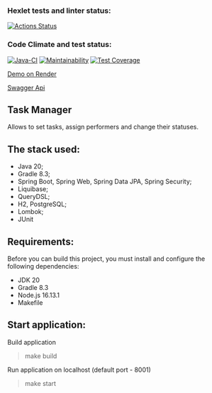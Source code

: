 ### Hexlet tests and linter status:
[![Actions Status](https://github.com/FirefullHawk/java-project-73/actions/workflows/hexlet-check.yml/badge.svg)](https://github.com/FirefullHawk/java-project-73/actions)

### Code Climate and test status:
[![Java-CI](https://github.com/FirefullHawk/java-project-73/actions/workflows/main.yml/badge.svg)](https://github.com/FirefullHawk/java-project-73/actions/workflows/main.yml)
[![Maintainability](https://api.codeclimate.com/v1/badges/dae3f61b2207c8939cdd/maintainability)](https://codeclimate.com/github/FirefullHawk/java-project-73/maintainability)
[![Test Coverage](https://api.codeclimate.com/v1/badges/dae3f61b2207c8939cdd/test_coverage)](https://codeclimate.com/github/FirefullHawk/java-project-73/test_coverage)

[Demo on Render](https://task-manager-xddh.onrender.com)

[Swagger Api](https://task-manager-xddh.onrender.com/swagger-ui/index.html)

<h2><b>Task Manager</b></h2>
<p>Allows to set tasks, assign performers and change their statuses.</p>

## The stack used:
* Java 20;
* Gradle 8.3;
* Spring Boot, Spring Web, Spring Data JPA, Spring Security;
* Liquibase;
* QueryDSL;
* H2, PostgreSQL;
* Lombok;
* JUnit

## Requirements:
Before you can build this project, you must install and configure the following dependencies:
* JDK 20
* Gradle 8.3
* Node.js 16.13.1
* Makefile

## Start application:
Build application
> make build

Run application on localhost (default port - 8001)
> make start
